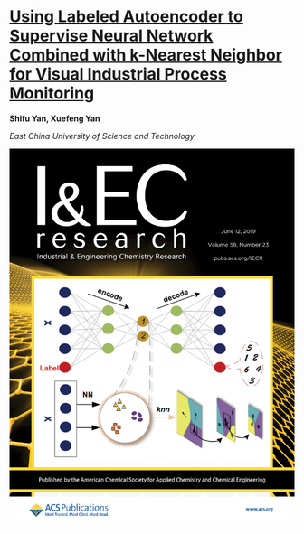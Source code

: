 # [Using Labeled Autoencoder to Supervise Neural Network Combined with k-Nearest Neighbor for Visual Industrial Process Monitoring](https://pubs.acs.org/doi/10.1021/acs.iecr.9b01325)

**Shifu Yan, Xuefeng Yan**

*East China University of Science and Technology*

![avatar](/cover.jpg)
